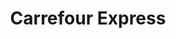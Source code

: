 ---
title: "Carrefour Express"
url: /buenos-aires/carrefour-express-avenida-corrientes/
shop: comodidad
---